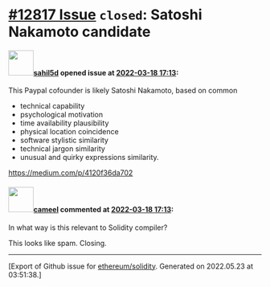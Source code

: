 # [\#12817 Issue](https://github.com/ethereum/solidity/issues/12817) `closed`: Satoshi Nakamoto candidate

#### <img src="https://avatars.githubusercontent.com/u/5514802?u=61024e3478433381bb401eb7b11734aa6c95b100&v=4" width="50">[sahil5d](https://github.com/sahil5d) opened issue at [2022-03-18 17:13](https://github.com/ethereum/solidity/issues/12817):

This Paypal cofounder is likely Satoshi Nakamoto, based on common

- technical capability
- psychological motivation
- time availability plausibility
- physical location coincidence
- software stylistic similarity
- technical jargon similarity
- unusual and quirky expressions similarity.

https://medium.com/p/4120f36da702

#### <img src="https://avatars.githubusercontent.com/u/137030?v=4" width="50">[cameel](https://github.com/cameel) commented at [2022-03-18 17:13](https://github.com/ethereum/solidity/issues/12817#issuecomment-1072666604):

In what way is this relevant to Solidity compiler?

This looks like spam. Closing.


-------------------------------------------------------------------------------



[Export of Github issue for [ethereum/solidity](https://github.com/ethereum/solidity). Generated on 2022.05.23 at 03:51:38.]
